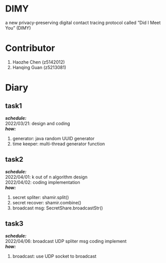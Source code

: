 # DIMY
a new privacy-preserving digital contact tracing protocol called ”Did I Meet You” (DIMY)

# Contributor
1. Haozhe Chen (z5142012)
2. Hanqing Guan (z5213081)

# Diary
## task1
***schedule:*** <br>
2022/03/21: design and coding <br>
***how:*** <br>
1. generator: java random UUID generator
2. time keeper: multi-thread generator function
## task2
***schedule:*** <br>
2022/04/01: k out of n algorithm design <br>
2022/04/02: coding implementation <br>
***how:*** <br>
1. secret spliter: shamir.split()
2. secret recover: shamir.combine()
3. broadcast msg: SecretShare.broadcastStr()
## task3
***schedule:*** <br>
2022/04/06: broadcast UDP spliter msg coding implement <br>
***how:*** <br>
1. broadcast: use UDP socket to broadcast